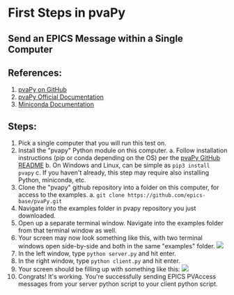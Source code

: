 # First Steps in pvaPy
## Send an EPICS Message within a Single Computer

## References:
1. [pvaPy on GitHub](https://github.com/epics-base/pvaPy)
1. [pvaPy Official Documentation](https://epics.anl.gov/extensions/pvaPy/production/index.html)
1. [Miniconda Documentation](https://docs.conda.io/en/latest/miniconda.html)

## Steps:
1. Pick a single computer that you will run this test on.
1. Install the "pvapy" Python module on this computer.
    a. Follow installation instructions (pip or conda depending on the OS) per the [pvaPy GitHub README](https://github.com/epics-base/pvaPy)
    b. On Windows and Linux, can be simple as `pip3 install pvapy`
    c. If you haven't already, this step may require also installing Python, miniconda, etc.
3. Clone the "pvapy" github repository into a folder on this computer, for access to the examples.
    a. `git clone https://github.com/epics-base/pvaPy.git`
4. Navigate into the examples folder in pvapy repository you just downloaded.
5. Open up a separate terminal window. Navigate into the examples folder from that terminal window as well.
6. Your screen may now look something like this, with two terminal windows open side-by-side and both in the same "examples" folder.
![](https://i.imgur.com/dxZ3cgr.png)
7. In the left window, type `python server.py` and hit enter.
8. In the right window, type `python client.py` and hit enter.
9. Your screen should be filling up with something like this:
![](https://i.imgur.com/dvOTawV.png)
10. Congrats! It's working. You're successfully sending EPICS PVAccess messages from your server python script to your client python script.
